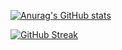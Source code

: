 [![Anurag's GitHub stats](https://github-readme-stats.vercel.app/api?username=alice-easy)](https://github.com/anuraghazra/github-readme-stats)

[![GitHub Streak](https://streak-stats.demolab.com/?user=alice-easy)](https://git.io/streak-stats)
